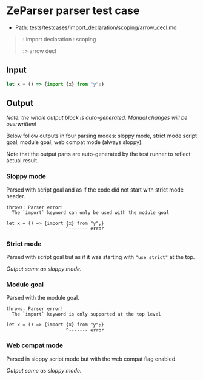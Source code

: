 # ZeParser parser test case

- Path: tests/testcases/import_declaration/scoping/arrow_decl.md

> :: import declaration : scoping
>
> ::> arrow decl

## Input

`````js
let x = () => {import {x} from "y";}
`````

## Output

_Note: the whole output block is auto-generated. Manual changes will be overwritten!_

Below follow outputs in four parsing modes: sloppy mode, strict mode script goal, module goal, web compat mode (always sloppy).

Note that the output parts are auto-generated by the test runner to reflect actual result.

### Sloppy mode

Parsed with script goal and as if the code did not start with strict mode header.

`````
throws: Parser error!
  The `import` keyword can only be used with the module goal

let x = () => {import {x} from "y";}
                      ^------- error
`````

### Strict mode

Parsed with script goal but as if it was starting with `"use strict"` at the top.

_Output same as sloppy mode._

### Module goal

Parsed with the module goal.

`````
throws: Parser error!
  The `import` keyword is only supported at the top level

let x = () => {import {x} from "y";}
                      ^------- error
`````


### Web compat mode

Parsed in sloppy script mode but with the web compat flag enabled.

_Output same as sloppy mode._
